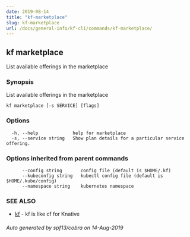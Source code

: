 ```yaml
---
date: 2019-08-14
title: "kf-marketplace"
slug: kf-marketplace
url: /docs/general-info/kf-cli/commands/kf-marketplace/
---
```

## kf marketplace

List available offerings in the marketplace

### Synopsis

List available offerings in the marketplace

```
kf marketplace [-s SERVICE] [flags]
```

### Options

```
  -h, --help             help for marketplace
  -s, --service string   Show plan details for a particular service offering.
```

### Options inherited from parent commands

```
      --config string       config file (default is $HOME/.kf)
      --kubeconfig string   kubectl config file (default is $HOME/.kube/config)
      --namespace string    kubernetes namespace
```

### SEE ALSO

* [kf](/docs/general-info/kf-cli/commands/kf/)	 - kf is like cf for Knative

###### Auto generated by spf13/cobra on 14-Aug-2019

